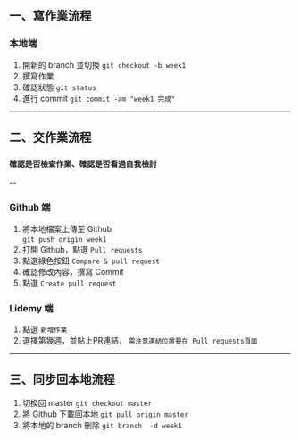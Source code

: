 ## 一、寫作業流程
### 本地端
1. 開新的 branch 並切換 `git checkout -b week1`
2. 撰寫作業
3. 確認狀態 `git status`
4. 進行 commit `git commit -am "week1 完成"`

---

## 二、交作業流程

### `確認是否檢查作業、確認是否看過自我檢討`
--
### Github 端
1. 將本地檔案上傳至 Github  
`git push origin week1`
2. 打開 Github，點選 `Pull requests`
3. 點選綠色按鈕 `Compare & pull request`
4. 確認修改內容，撰寫 Commit
5. 點選 `Create pull request`  


### Lidemy 端
1. 點選 `新增作業`
2. 選擇第幾週，並貼上PR連結， `需注意連結位置要在 Pull requests頁面`

---
## 三、同步回本地流程
1. 切換回 master `git checkout master`
2. 將 Github 下載回本地 `git pull origin master`
3. 將本地的 branch 刪除 `git branch  -d week1`
